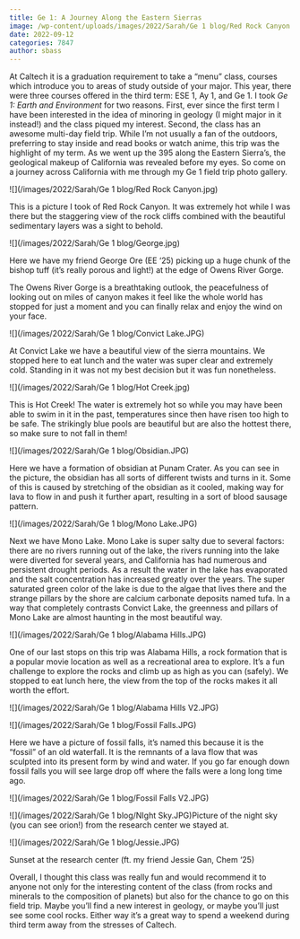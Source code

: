 ```yaml
---
title: Ge 1: A Journey Along the Eastern Sierras
image: /wp-content/uploads/images/2022/Sarah/Ge 1 blog/Red Rock Canyon.jpg
date: 2022-09-12
categories: 7847
author: sbass
---
```

At Caltech it is a graduation requirement to take a “menu” class, courses which introduce you to areas of study outside of your major. This year, there were three courses offered in the third term: ESE 1, Ay 1, and Ge 1. I took _Ge 1: Earth and Environment_ for two reasons. First, ever since the first term I have been interested in the idea of minoring in geology (I might major in it instead!) and the class piqued my interest. Second, the class has an awesome multi-day field trip. While I’m not usually a fan of the outdoors, preferring to stay inside and read books or watch anime, this trip was the highlight of my term. As we went up the 395 along the Eastern Sierra’s, the geological makeup of California was revealed before my eyes. So come on a journey across California with me through my Ge 1 field trip photo gallery.

![](/images/2022/Sarah/Ge 1 blog/Red Rock Canyon.jpg)

This is a picture I took of Red Rock Canyon. It was extremely hot while I was there but the staggering view of the rock cliffs combined with the beautiful sedimentary layers was a sight to behold.

![](/images/2022/Sarah/Ge 1 blog/George.jpg)

Here we have my friend George Ore (EE ‘25) picking up a huge chunk of the bishop tuff (it’s really porous and light!) at the edge of Owens River Gorge.

The Owens River Gorge is a breathtaking outlook, the peacefulness of looking out on miles of canyon makes it feel like the whole world has stopped for just a moment and you can finally relax and enjoy the wind on your face.

![](/images/2022/Sarah/Ge 1 blog/Convict Lake.JPG)

At Convict Lake we have a beautiful view of the sierra mountains. We stopped here to eat lunch and the water was super clear and extremely cold. Standing in it was not my best decision but it was fun nonetheless.

![](/images/2022/Sarah/Ge 1 blog/Hot Creek.jpg)

This is Hot Creek! The water is extremely hot so while you may have been able to swim in it in the past, temperatures since then have risen too high to be safe. The strikingly blue pools are beautiful but are also the hottest there, so make sure to not fall in them!

![](/images/2022/Sarah/Ge 1 blog/Obsidian.JPG)

Here we have a formation of obsidian at Punam Crater. As you can see in the picture, the obsidian has all sorts of different twists and turns in it. Some of this is caused by stretching of the obsidian as it cooled, making way for lava to flow in and push it further apart, resulting in a sort of blood sausage pattern.

![](/images/2022/Sarah/Ge 1 blog/Mono Lake.JPG)

Next we have Mono Lake. Mono Lake is super salty due to several factors: there are no rivers running out of the lake, the rivers running into the lake were diverted for several years, and California has had numerous and persistent drought periods. As a result the water in the lake has evaporated and the salt concentration has increased greatly over the years. The super saturated green color of the lake is due to the algae that lives there and the strange pillars by the shore are calcium carbonate deposits named tufa. In a way that completely contrasts Convict Lake, the greenness and pillars of Mono Lake are almost haunting in the most beautiful way.

![](/images/2022/Sarah/Ge 1 blog/Alabama Hills.JPG)

One of our last stops on this trip was Alabama Hills, a rock formation that is a popular movie location as well as a recreational area to explore. It’s a fun challenge to explore the rocks and climb up as high as you can (safely). We stopped to eat lunch here, the view from the top of the rocks makes it all worth the effort.

![](/images/2022/Sarah/Ge 1 blog/Alabama Hills V2.JPG)

![](/images/2022/Sarah/Ge 1 blog/Fossil Falls.JPG)

Here we have a picture of fossil falls, it’s named this because it is the “fossil” of an old waterfall. It is the remnants of a lava flow that was sculpted into its present form by wind and water. If you go far enough down fossil falls you will see large drop off where the falls were a long long time ago.

![](/images/2022/Sarah/Ge 1 blog/Fossil Falls V2.JPG)

![](/images/2022/Sarah/Ge 1 blog/NIght Sky.JPG)Picture of the night sky (you can see orion!) from the research center we stayed at.

![](/images/2022/Sarah/Ge 1 blog/Jessie.JPG)

Sunset at the research center (ft. my friend Jessie Gan, Chem ‘25)

Overall, I thought this class was really fun and would recommend it to anyone not only for the interesting content of the class (from rocks and minerals to the composition of planets) but also for the chance to go on this field trip. Maybe you’ll find a new interest in geology, or maybe you’ll just see some cool rocks. Either way it’s a great way to spend a weekend during third term away from the stresses of Caltech.